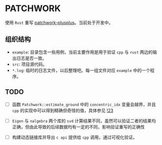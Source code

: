 # PATCHWORK

使用 `Rust` 重写 [patchwork-plusplus](https://github.com/url-kaist/patchwork-plusplus)。当前处于开发中。

## 组织结构

* `example`: 目录包含一些用例，当前主要作用是用于验证 `cpp` 与 `rust` 两边的输出日志是否一致。
* `src`: 项目源代码。
* `*.log`: 临时的日志文件，以后整理吧。每一组文件对应 `example` 中的一个程序。

## TODO

- [ ] 函数 `Patchwork::estimate_ground` 中的 `concentric_idx` 变量会越界，并且 `cpp` 的实现中可以得到精确但奇怪的值，具体参见 [!23](https://github.com/url-kaist/patchwork-plusplus/issues/23)

- [ ] `Eigen` 与 `nalgebra` 两个库的 `svd` 计算结果不同，虽然可以验证二者的结果均正确，但由此导致的后续数据均有一定的不同，影响验证重写的正确性

- [ ] 构建动态链接库并导出 `c api` 提供给 `cpp` 调用，通过可视化验证。
